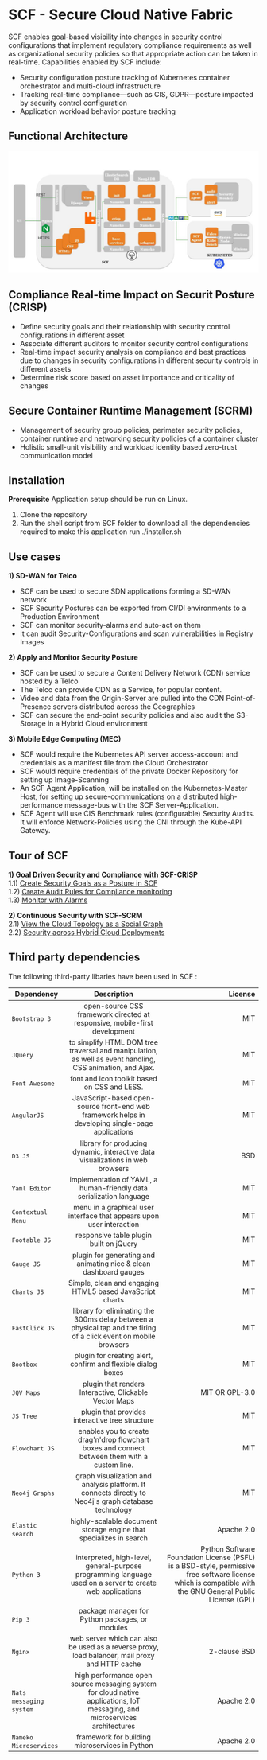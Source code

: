# SCF - Secure Cloud Native Fabric
SCF enables goal-based visibility into changes in security control configurations that implement regulatory compliance requirements as well as organizational security policies so that appropriate action can be taken in real-time. Capabilities enabled by SCF include:   
* Security configuration posture tracking of Kubernetes container orchestrator and multi-cloud infrastructure    
* Tracking real-time compliance—such as CIS, GDPR—posture impacted by security control configuration    
* Application workload behavior posture tracking  

## Functional Architecture
![Functional Architecture](./documentation/images/scf_component.jpg)

## Compliance Real-time Impact on Securit Posture (CRISP) 
* Define security goals and their relationship with security control configurations in different asset    
* Associate different auditors to monitor security control configurations    
* Real-time impact security analysis on compliance and best practices due to changes in security configurations in different security controls in different assets    
* Determine risk score based on asset importance and criticality of changes    

## Secure Container Runtime Management (SCRM) 
* Management of security group policies, perimeter security policies, container runtime and networking security policies of a container cluster        
* Holistic small-unit visibility and workload identity based zero-trust communication model    

## Installation    

**Prerequisite** Application setup should be run on Linux.

1) Clone the repository   
2) Run the shell script from SCF folder to download all the dependencies required to make this application run 
    ./installer.sh 

## Use cases   

**1) SD-WAN for Telco**   
* SCF can be used to secure SDN applications forming a SD-WAN network   
* SCF Security Postures can be exported from CI/DI environments to a Production Environment   
* SCF can monitor security-alarms and auto-act on them   
* It can audit Security-Configurations and scan vulnerabilities in Registry Images   

**2) Apply and Monitor Security Posture**   
* SCF can be used to secure a Content Delivery Network (CDN) service hosted by a Telco   
* The Telco can provide CDN as a Service, for popular content.   
* Video and data from the Origin-Server are pulled into the CDN Point-of-Presence servers distributed across the Geographies   
* SCF can secure the end-point security policies and also audit the S3-Storage in a Hybrid Cloud environment   

**3) Mobile Edge Computing (MEC)**   
* SCF would require the Kubernetes API server access-account and credentials as a manifest file from the Cloud Orchestrator   
* SCF would require credentials of the private Docker Repository for setting up Image-Scanning   
* An SCF Agent Application, will be installed on the Kubernetes-Master Host, for setting up secure-communications on a distributed high-performance message-bus with the SCF Server-Application.   
* SCF Agent will use CIS Benchmark rules (configurable) Security Audits. It will enforce Network-Policies using the CNI through the Kube-API Gateway.   

## Tour of SCF   
**1) Goal Driven Security and Compliance with SCF-CRISP**   
    1.1) [Create Security Goals as a Posture in SCF](./documentation/making_postures.md)   
    1.2) [Create Audit Rules for Compliance monitoring](./documentation/create_auditRules.md)   
    1.3) [Monitor with Alarms](./documentation/alarms_monitoring.md)   

**2) Continuous Security with SCF-SCRM**   
    2.1) [View the Cloud Topology as a Social Graph](./documentation/view_topology.md)   
    2.2) [Security across Hybrid Cloud Deployments](./documentation/hybrid_cloud.md)   


## Third party dependencies   
The following third-party libaries have been used in SCF :

| Dependency       | Description          | License  |
| ------------- |:-------------:| -----:|
| `Bootstrap 3` |open-source CSS framework directed at responsive, mobile-first development | MIT |
| `JQuery`      | to simplify HTML DOM tree traversal and manipulation, as well as event handling, CSS animation, and Ajax.| MIT |
| `Font Awesome` | font and icon toolkit based on CSS and LESS.      | MIT |
| `AngularJS` |JavaScript-based open-source front-end web framework helps in developing single-page applications | MIT |
| `D3 JS `    | library for producing dynamic, interactive data visualizations in web browsers | BSD |
| `Yaml Editor` | implementation of YAML, a human-friendly data serialization language | MIT |
| `Contextual Menu` |menu in a graphical user interface that appears upon user interaction | MIT |
| `Footable JS`     | responsive table plugin built on jQuery | MIT |
| `Gauge JS` | plugin for generating and animating nice & clean dashboard gauges | MIT |
| `Charts JS` | Simple, clean and engaging HTML5 based JavaScript charts | MIT |
| `FastClick JS` | library for eliminating the 300ms delay between a physical tap and the firing of a click event on mobile browsers | MIT |
| `Bootbox` | plugin for creating alert, confirm and flexible dialog boxes | MIT |
| `JQV Maps` | plugin that renders Interactive, Clickable Vector Maps | MIT OR GPL-3.0 |
| `JS Tree`  | plugin that provides interactive tree structure | MIT |
| `Flowchart JS` | enables you to create drag'n'drop flowchart boxes and connect between them with a custom line. | MIT |
| `Neo4j Graphs` | graph visualization and analysis platform. It connects directly to Neo4j's graph database technology | MIT |
| `Elastic search` | highly-scalable document storage engine that specializes in search | Apache 2.0 |
| `Python 3` | interpreted, high-level, general-purpose programming language used on a server to create web applications | Python Software Foundation License (PSFL) is a BSD-style, permissive free software license which is compatible with the GNU General Public License (GPL) |
| `Pip 3` | package manager for Python packages, or modules |  |
| `Nginx` | web server which can also be used as a reverse proxy, load balancer, mail proxy and HTTP cache | 2-clause BSD |
| `Nats messaging system` | high performance open source messaging system for cloud native applications, IoT messaging, and microservices architectures | Apache 2.0 |
| `Nameko Microservices` | framework for building microservices in Python | Apache 2.0 |
